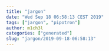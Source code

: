 ```yaml
---
title: "jargon"
date: "Wed Sep 18 06:58:13 CEST 2019"
tags: ["jargon", "pipotron"]
author: m1ch3l
categories: ["generated"]
slug: "jargon/2019-09-18-06:58:13"
---
```



